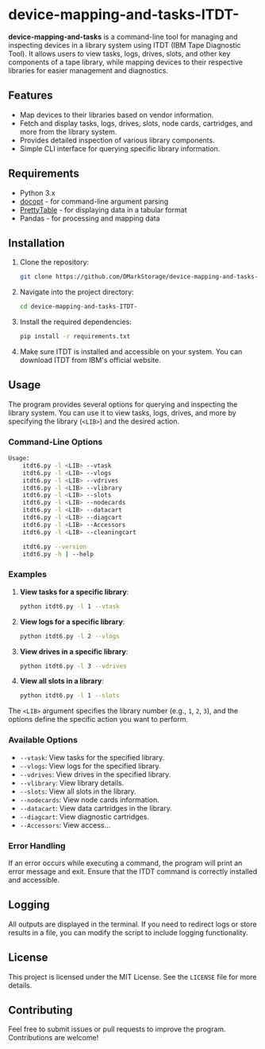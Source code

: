 # device-mapping-and-tasks-ITDT-
**device-mapping-and-tasks** is a command-line tool for managing and inspecting devices in a library system using ITDT (IBM Tape Diagnostic Tool). It allows users to view tasks, logs, drives, slots, and other key components of a tape library, while mapping devices to their respective libraries for easier management and diagnostics.

## Features

- Map devices to their libraries based on vendor information.
- Fetch and display tasks, logs, drives, slots, node cards, cartridges, and more from the library system.
- Provides detailed inspection of various library components.
- Simple CLI interface for querying specific library information.

## Requirements

- Python 3.x
- [docopt](https://github.com/docopt/docopt) - for command-line argument parsing
- [PrettyTable](https://pypi.org/project/prettytable/) - for displaying data in a tabular format
- Pandas - for processing and mapping data

## Installation

1. Clone the repository:
    ```bash
    git clone https://github.com/DMarkStorage/device-mapping-and-tasks-ITDT-.git
    ```

2. Navigate into the project directory:
    ```bash
    cd device-mapping-and-tasks-ITDT-
    ```

3. Install the required dependencies:
    ```bash
    pip install -r requirements.txt
    ```

4. Make sure ITDT is installed and accessible on your system. You can download ITDT from IBM's official website.

## Usage

The program provides several options for querying and inspecting the library system. You can use it to view tasks, logs, drives, and more by specifying the library (`<LIB>`) and the desired action.

### Command-Line Options

```bash
Usage:
    itdt6.py -l <LIB> --vtask
    itdt6.py -l <LIB> --vlogs
    itdt6.py -l <LIB> --vdrives
    itdt6.py -l <LIB> --vlibrary
    itdt6.py -l <LIB> --slots
    itdt6.py -l <LIB> --nodecards
    itdt6.py -l <LIB> --datacart
    itdt6.py -l <LIB> --diagcart
    itdt6.py -l <LIB> --Accessors
    itdt6.py -l <LIB> --cleaningcart

    itdt6.py --version
    itdt6.py -h | --help
```

### Examples

1. **View tasks for a specific library**:
    ```bash
    python itdt6.py -l 1 --vtask
    ```

2. **View logs for a specific library**:
    ```bash
    python itdt6.py -l 2 --vlogs
    ```

3. **View drives in a specific library**:
    ```bash
    python itdt6.py -l 3 --vdrives
    ```

4. **View all slots in a library**:
    ```bash
    python itdt6.py -l 1 --slots
    ```

The `<LIB>` argument specifies the library number (e.g., `1`, `2`, `3`), and the options define the specific action you want to perform.

### Available Options

- `--vtask`: View tasks for the specified library.
- `--vlogs`: View logs for the specified library.
- `--vdrives`: View drives in the specified library.
- `--vlibrary`: View library details.
- `--slots`: View all slots in the library.
- `--nodecards`: View node cards information.
- `--datacart`: View data cartridges in the library.
- `--diagcart`: View diagnostic cartridges.
- `--Accessors`: View access...

### Error Handling

If an error occurs while executing a command, the program will print an error message and exit. Ensure that the ITDT command is correctly installed and accessible.

## Logging

All outputs are displayed in the terminal. If you need to redirect logs or store results in a file, you can modify the script to include logging functionality.

## License

This project is licensed under the MIT License. See the `LICENSE` file for more details.

## Contributing

Feel free to submit issues or pull requests to improve the program. Contributions are welcome!

